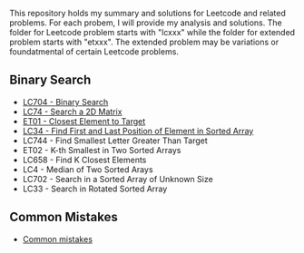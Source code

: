 This repository holds my summary and solutions for Leetcode and related problems. For each probem, I will provide my analysis and solutions. The folder for Leetcode problem starts with "lcxxx" while the folder for extended problem starts with "etxxx". The extended problem may be variations or foundatmental of certain Leetcode problems. 

## Binary Search
* [LC704 - Binary Search](problem_solution/lc704_binary_search/lc704-binary-search.html)
* [LC74 - Search a 2D Matrix](problem_solution/lc74_search_2d_matrix/lc74_search_2d_matrix.md)
* [ET01 - Closest Element to Target](problem_solution/et01_closest_element_to_target/ClosestElement.java)
* [LC34 - Find First and Last Position of Element in Sorted Array](problem_solution/lc34_find_first_last_position/lc34_find_first_last_position.md)
* LC744 - Find Smallest Letter Greater Than Target
* ET02 - K-th Smallest in Two Sorted Arrays
* LC658 - Find K Closest Elements
* LC4 - Median of Two Sorted Arays
* LC702 - Search in a Sorted Array of Unknown Size
* LC33 - Search in Rotated Sorted Array  


## Common Mistakes
* [Common mistakes](problem_solution/common_mistakes.md)